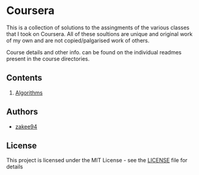 # Coursera
This is a collection of solutions to the assingments of the various classes that I took on Coursera. All of these soultions are unique and original work of my own and are not copied/palgarised work of others.

Course details and other info. can be found on the individual readmes present in the course directories.

## Contents
1. [Algorithms](https://github.com/zakee94/coursera/tree/master/algorithms)

## Authors
* [zakee94](https://github.com/zakee94/)

## License
This project is licensed under the MIT License - see the [LICENSE](https://github.com/zakee94/mini-projects/blob/master/LICENSE) file for details
